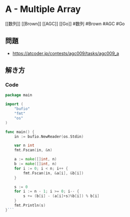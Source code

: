 # A - Multiple Array
[[数列]] [[Brown]] [[AGC]] [[Go]]
#数列 #Brown #AGC #Go 

## 問題
- https://atcoder.jp/contests/agc009/tasks/agc009_a

## 解き方
### Code
```go
package main

import (
	"bufio"
	"fmt"
	"os"
)

func main() {
	in := bufio.NewReader(os.Stdin)

	var n int
	fmt.Fscan(in, &n)

	a := make([]int, n)
	b := make([]int, n)
	for i := 0; i < n; i++ {
		fmt.Fscan(in, &a[i], &b[i])
	}

	s := 0
	for i := n - 1; i >= 0; i-- {
		s += (b[i] - (a[i]+s)%b[i]) % b[i]
	}
	fmt.Println(s)
}```